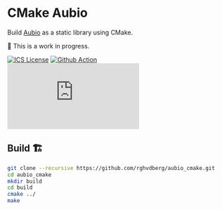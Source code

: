 # CMake Aubio

Build [Aubio](https://aubio.org) as a static library using CMake.

:construction: This is a work in progress.

[![ICS License](https://img.shields.io/badge/license-ICS-brightgreen)](https://www.isc.org/licenses/) 
[![Github Action](https://img.shields.io/github/workflow/status/rghvdberg/aubio_cmake/CMake)]() 
[![matrix](https://img.shields.io/matrix/clearlybroken:matrix.org)](https://matrix.to/#/#clearlybroken:matrix.org)

## Build :building_construction:

```bash
git clone --recursive https://github.com/rghvdberg/aubio_cmake.git
cd aubio_cmake
mkdir build
cd build
cmake ../
make
```
